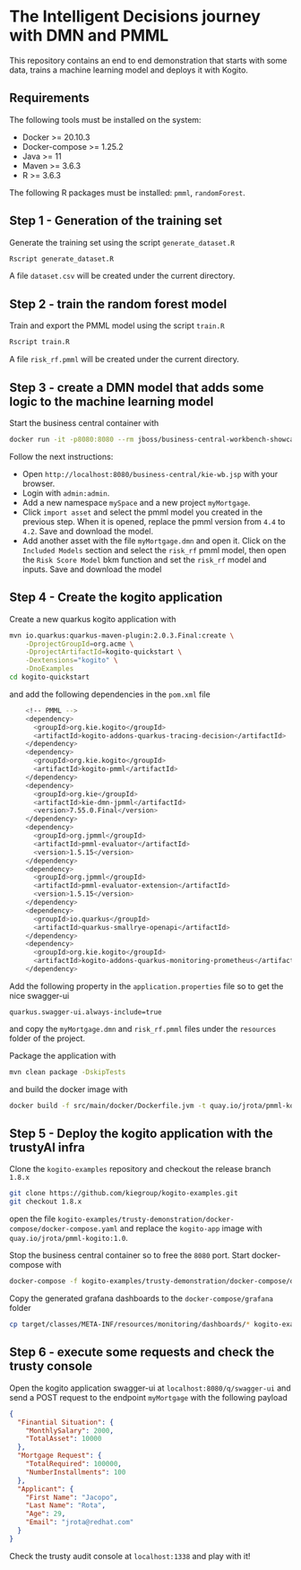# The Intelligent Decisions journey with DMN and PMML

This repository contains an end to end demonstration that starts with some data, trains a machine learning model and deploys it with Kogito. 

## Requirements

The following tools must be installed on the system: 

- Docker >= 20.10.3
- Docker-compose >= 1.25.2
- Java >= 11
- Maven >= 3.6.3
- R >= 3.6.3

The following R packages must be installed: `pmml`, `randomForest`. 

## Step 1 - Generation of the training set

Generate the training set using the script `generate_dataset.R`

```bash
Rscript generate_dataset.R
```

A file `dataset.csv` will be created under the current directory. 

## Step 2 - train the random forest model

Train and export the PMML model using the script `train.R`

```bash
Rscript train.R
```

A file `risk_rf.pmml` will be created under the current directory.

## Step 3 - create a DMN model that adds some logic to the machine learning model

Start the business central container with 

```bash
docker run -it -p8080:8080 --rm jboss/business-central-workbench-showcase:7.51.0.Final
```

Follow the next instructions: 
- Open `http://localhost:8080/business-central/kie-wb.jsp` with your browser. 
- Login with `admin:admin`.
- Add a new namespace `mySpace` and a new project `myMortgage`. 
- Click `import asset` and select the pmml model you created in the previous step. When it is opened, replace the pmml version from `4.4` to `4.2`. Save and download the model. 
- Add another asset with the file `myMortgage.dmn` and open it. Click on the `Included Models` section and select the `risk_rf` pmml model, then open the `Risk Score Model` bkm function and set the `risk_rf` model and inputs. Save and download the model

## Step 4 - Create the kogito application 

Create a new quarkus kogito application with 

```bash
mvn io.quarkus:quarkus-maven-plugin:2.0.3.Final:create \
    -DprojectGroupId=org.acme \
    -DprojectArtifactId=kogito-quickstart \
    -Dextensions="kogito" \
    -DnoExamples
cd kogito-quickstart
``` 

and add the following dependencies in the `pom.xml` file

```bash
    <!-- PMML -->
    <dependency>
      <groupId>org.kie.kogito</groupId>
      <artifactId>kogito-addons-quarkus-tracing-decision</artifactId>
    </dependency>
    <dependency>
      <groupId>org.kie.kogito</groupId>
      <artifactId>kogito-pmml</artifactId>
    </dependency>
    <dependency>
      <groupId>org.kie</groupId>
      <artifactId>kie-dmn-jpmml</artifactId>
      <version>7.55.0.Final</version>
    </dependency>
    <dependency>
      <groupId>org.jpmml</groupId>
      <artifactId>pmml-evaluator</artifactId>
      <version>1.5.15</version>
    </dependency>
    <dependency>
      <groupId>org.jpmml</groupId>
      <artifactId>pmml-evaluator-extension</artifactId>
      <version>1.5.15</version>
    </dependency>
    <dependency>
      <groupId>io.quarkus</groupId>
      <artifactId>quarkus-smallrye-openapi</artifactId>
    </dependency>
    <dependency>
      <groupId>org.kie.kogito</groupId>
      <artifactId>kogito-addons-quarkus-monitoring-prometheus</artifactId>
    </dependency>
```

Add the following property in the `application.properties` file so to get the nice swagger-ui

```properties
quarkus.swagger-ui.always-include=true
```

and copy the `myMortgage.dmn` and `risk_rf.pmml` files under the `resources` folder of the project.

Package the application with 

```bash
mvn clean package -DskipTests
```

and build the docker image with 

```bash
docker build -f src/main/docker/Dockerfile.jvm -t quay.io/jrota/pmml-kogito:1.0 .
```

## Step 5 - Deploy the kogito application with the trustyAI infra

Clone the `kogito-examples` repository and checkout the release branch `1.8.x`

```bash
git clone https://github.com/kiegroup/kogito-examples.git
git checkout 1.8.x
```

open the file `kogito-examples/trusty-demonstration/docker-compose/docker-compose.yaml` and replace the `kogito-app` image with `quay.io/jrota/pmml-kogito:1.0`. 

Stop the business central container so to free the `8080` port. 
Start docker-compose with 

```bash
docker-compose -f kogito-examples/trusty-demonstration/docker-compose/docker-compose.yml up
```

Copy the generated grafana dashboards to the `docker-compose/grafana` folder

```bash
cp target/classes/META-INF/resources/monitoring/dashboards/* kogito-examples/trusty-demonstration/docker-compose/grafana/provisioning/dashboards/
```

## Step 6 - execute some requests and check the trusty console

Open the kogito application swagger-ui at `localhost:8080/q/swagger-ui` and send a POST request to the endpoint `myMortgage` with the following payload

```json
{
  "Finantial Situation": {
    "MonthlySalary": 2000,
    "TotalAsset": 10000
  },
  "Mortgage Request": {
    "TotalRequired": 100000,
    "NumberInstallments": 100
  },
  "Applicant": {
    "First Name": "Jacopo",
    "Last Name": "Rota",
    "Age": 29,
    "Email": "jrota@redhat.com"
  }
}
```

Check the trusty audit console at `localhost:1338` and play with it!
